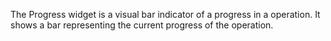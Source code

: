 The Progress widget is a visual bar indicator of a progress in a operation. 
It shows a bar representing the current progress of the operation.

<snippet id='progress-require'/>
